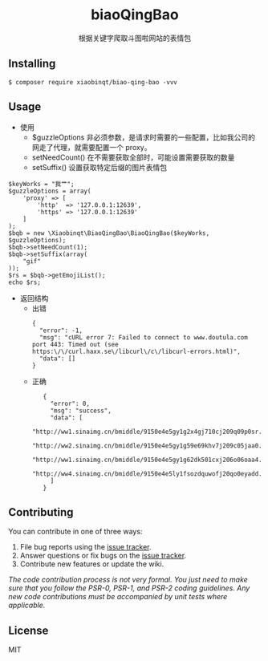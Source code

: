 <h1 align="center"> biaoQingBao </h1>

<p align="center">根据关键字爬取斗图啦网站的表情包</p>


## Installing

```shell
$ composer require xiaobinqt/biao-qing-bao -vvv
```

## Usage
+ 使用
    + $guzzleOptions 非必须参数，是请求时需要的一些配置，比如我公司的网走了代理，就需要配置一个 proxy。
    + setNeedCount() 在不需要获取全部时，可能设置需要获取的数量
    + setSuffix() 设置获取特定后缀的图片表情包
```
$keyWorks = "我艹";
$guzzleOptions = array(
    'proxy' => [
        'http'  => '127.0.0.1:12639',
        'https' => '127.0.0.1:12639'
    ]
);
$bqb = new \Xiaobinqt\BiaoQingBao\BiaoQingBao($keyWorks, $guzzleOptions);
$bqb->setNeedCount(1);
$bqb->setSuffix(array(
    "gif"
));
$rs = $bqb->getEmojiList();
echo $rs;
```
+ 返回结构
    + 出错
        ```
        {
          "error": -1,
          "msg": "cURL error 7: Failed to connect to www.doutula.com port 443: Timed out (see https:\/\/curl.haxx.se\/libcurl\/c\/libcurl-errors.html)",
          "data": []
        }
        ```
    + 正确
        ```
           {
             "error": 0,
             "msg": "success",
             "data": [
               "http://ww1.sinaimg.cn/bmiddle/9150e4e5gy1g2x4gj710cj209q09p0sr.jpg",
               "http://ww2.sinaimg.cn/bmiddle/9150e4e5gy1g59e69khv7j209c05jaa0.jpg",
               "http://ww1.sinaimg.cn/bmiddle/9150e4e5gy1g62dk501cxj206o06oaa4.jpg",
               "http://ww4.sinaimg.cn/bmiddle/9150e4e5ly1fsozdquwofj20qo0eyadd.jpg"
             ]
           }
        ```  



## Contributing

You can contribute in one of three ways:

1. File bug reports using the [issue tracker](https://github.com/xiaobinqt/biaoQingBao/issues).
2. Answer questions or fix bugs on the [issue tracker](https://github.com/xiaobinqt/biaoQingBao/issues).
3. Contribute new features or update the wiki.

_The code contribution process is not very formal. You just need to make sure that you follow the PSR-0, PSR-1, and PSR-2 coding guidelines. Any new code contributions must be accompanied by unit tests where applicable._

## License

MIT